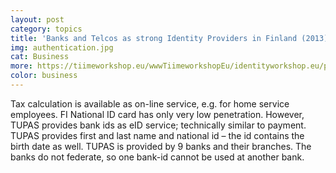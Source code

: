 ```yaml
---
layout: post
category: topics
title: 'Banks and Telcos as strong Identity Providers in Finland (2013)'
img: authentication.jpg
cat: Business
more: https://tiimeworkshop.eu/wwwTiimeworkshopEu/identityworkshop.eu/past-events/ewti-2013/eiw-2013/34-tuesday-session-3-banks-and-telcos-as-strong-identity-providers-in-finland-business-model.html
color: business
---
```


Tax calculation is available as on-line service, e.g. for home service employees. FI National ID card has only very low penetration. However, TUPAS provides bank ids as eID service; technically similar to payment. TUPAS provides first and last name and national id – the id contains the birth date as well. TUPAS is provided by 9 banks and their branches. The banks do not federate, so one bank-id cannot be used at another bank.
